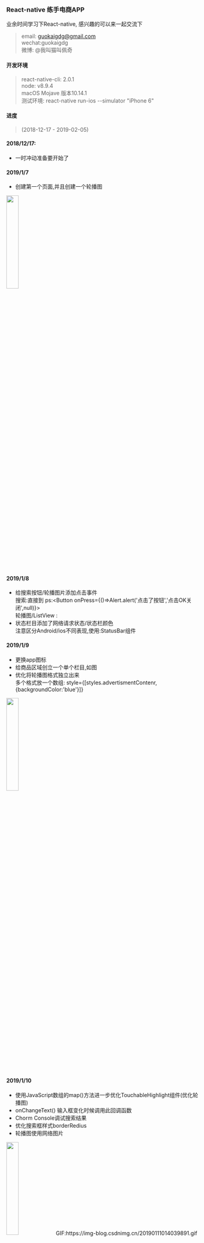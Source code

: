 ### React-native 练手电商APP
业余时间学习下React-native, 感兴趣的可以来一起交流下
> email: guokaigdg@gmail.com <br>
> wechat:guokaigdg <br>
> 微博: @我叫猫叫佩奇

#### 开发环境
> react-native-cli: 2.0.1 <br>
> node: v8.9.4 <br>
> macOS Mojave 版本10.14.1 <br>
> 测试环境: react-native run-ios --simulator "iPhone 6"


#### 进度
> (2018-12-17 - 2019-02-05)

#### 2018/12/17:
- 一时冲动准备要开始了

#### 2019/1/7
- 创建第一个页面,并且创建一个轮播图
<img src = "https://img-blog.csdnimg.cn/20190108013736540.png?x-oss-process=image/watermark,type_ZmFuZ3poZW5naGVpdGk,shadow_10,text_aHR0cHM6Ly9ibG9nLmNzZG4ubmV0L2d1b2thaWdkZw==,size_16,color_FFFFFF,t_70" width = '25%'>

#### 2019/1/8
 - 给搜索按钮/轮播图片添加点击事件   <br>
   搜索:直接到<Buttoon> ps:<Button onPress={()=>Alert.alert('点击了按钮','点击OK关闭',null)}><br>
   轮播图/ListView : <TouchableHighlight>
 - 状态栏目添加了网络请求状态/状态栏颜色  <br>
  注意区分Android/ios不同表现,使用:StatusBar组件

#### 2019/1/9
- 更换app图标 
- 给商品区域创立一个单个栏目,如图
- 优化将轮播图格式独立出来<br>
  多个格式放一个数组: style={[styles.advertismentContenr,{backgroundColor:'blue'}]}
<img src = "https://img-blog.csdnimg.cn/2019010922561528.png?x-oss-process=image/watermark,type_ZmFuZ3poZW5naGVpdGk,shadow_10,text_aHR0cHM6Ly9ibG9nLmNzZG4ubmV0L2d1b2thaWdkZw==,size_16,color_FFFFFF,t_70" width = '25%'>

#### 2019/1/10
- 使用JavaScript数组的map()方法进一步优化TouchableHighlight组件(优化轮播图)
- onChangeText() 输入框变化时候调用此回调函数
- Chorm Console调试搜索结果
- 优化搜索框样式borderRedius
- 轮播图使用网络图片

<img src = "https://img-blog.csdnimg.cn/20190111014039891.gif" width = '25%'>
GIF:https://img-blog.csdnimg.cn/20190111014039891.gif

#### 遗留问题
- [ ] iPhone不同机型有刘海的跟没有刘海marginTop大小自动适应



